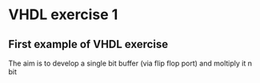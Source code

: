 # VHDL exercise 1

## First example of VHDL exercise

The aim is to develop a single bit buffer (via flip flop port) and moltiply it n bit